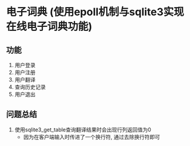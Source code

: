 # 电子词典 (使用epoll机制与sqlite3实现在线电子词典功能)
## 功能
1. 用户登录
2. 用户注册
3. 用户翻译
4. 查询历史记录
5. 用户退出
## 问题总结
1. 使用sqlite3_get_table查询翻译结果时会出现行列返回值为0
    - 因为在客户端输入时传进了一个换行符, 通过去除换行符即可

